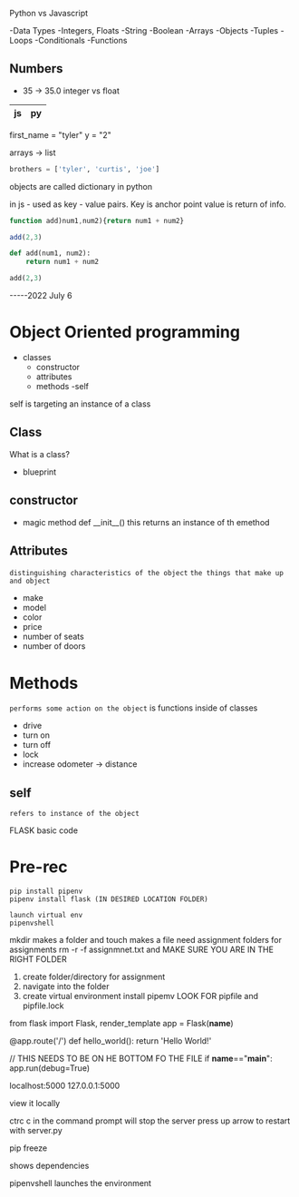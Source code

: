 Python vs Javascript

-Data Types
    -Integers, Floats
    -String
    -Boolean
    -Arrays
    -Objects
    -Tuples
-Loops
-Conditionals
-Functions

## Numbers

- 35 -> 35.0
integer vs float


| js | py |
| --- | --- |

first_name = "tyler"
y = "2"

arrays -> list

``` py
brothers = ['tyler', 'curtis', 'joe']
```
objects are called dictionary in python

in js - used as key - value pairs. Key is anchor point value is return of info.

```js
function add)num1,num2){return num1 + num2}

add(2,3)
```
```py
def add(num1, num2):
    return num1 + num2

add(2,3)
```
-----2022 July 6 

# Object Oriented programming

- classes
    - constructor
    - attributes
    - methods
    -self

self is targeting an instance of a class
## Class
What is a class?
- blueprint

## constructor
- magic method
def \_\_init__()
this returns an instance of th emethod

## Attributes
`distinguishing characteristics of the object`
`the things that make up and object`
- make
- model
- color
- price
- number of seats
- number of doors

# Methods
`performs some action on the object`
is functions inside of classes
- drive 
- turn on
- turn off
- lock
- increase odometer -> distance

## self
`refers to instance of the object`


FLASK basic code

# Pre-rec
```
pip install pipenv
pipenv install flask (IN DESIRED LOCATION FOLDER)

launch virtual env
pipenvshell
```
mkdir makes a folder and touch makes a file
need assignment folders for assignments
rm -r -f assignmnet.txt and MAKE SURE YOU ARE IN THE RIGHT FOLDER

1. create folder/directory for assignment
2. navigate into the folder
3. create virtual environment
    install pipemv
LOOK FOR pipfile and pipfile.lock

from flask import Flask, render_template
app = Flask(__name__)


@app.route('/')
def hello_world():
    return 'Hello World!'


// THIS NEEDS TO BE ON HE BOTTOM FO THE FILE
if __name__=="__main__":
    app.run(debug=True)


localhost:5000
127.0.0.1:5000

view it locally

ctrc c in the command prompt will stop the server
press up arrow to restart with server.py

pip freeze

shows dependencies

pipenvshell
launches the environment


